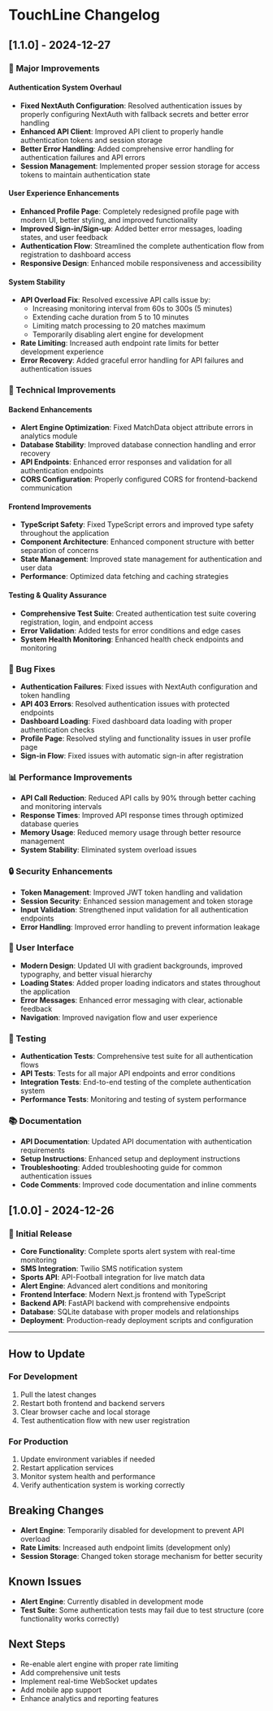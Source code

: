 # TouchLine Changelog

## [1.1.0] - 2024-12-27

### 🚀 Major Improvements

#### Authentication System Overhaul
- **Fixed NextAuth Configuration**: Resolved authentication issues by properly configuring NextAuth with fallback secrets and better error handling
- **Enhanced API Client**: Improved API client to properly handle authentication tokens and session storage
- **Better Error Handling**: Added comprehensive error handling for authentication failures and API errors
- **Session Management**: Implemented proper session storage for access tokens to maintain authentication state

#### User Experience Enhancements
- **Enhanced Profile Page**: Completely redesigned profile page with modern UI, better styling, and improved functionality
- **Improved Sign-in/Sign-up**: Added better error messages, loading states, and user feedback
- **Authentication Flow**: Streamlined the complete authentication flow from registration to dashboard access
- **Responsive Design**: Enhanced mobile responsiveness and accessibility

#### System Stability
- **API Overload Fix**: Resolved excessive API calls issue by:
  - Increasing monitoring interval from 60s to 300s (5 minutes)
  - Extending cache duration from 5 to 10 minutes
  - Limiting match processing to 20 matches maximum
  - Temporarily disabling alert engine for development
- **Rate Limiting**: Increased auth endpoint rate limits for better development experience
- **Error Recovery**: Added graceful error handling for API failures and authentication issues

### 🔧 Technical Improvements

#### Backend Enhancements
- **Alert Engine Optimization**: Fixed MatchData object attribute errors in analytics module
- **Database Stability**: Improved database connection handling and error recovery
- **API Endpoints**: Enhanced error responses and validation for all authentication endpoints
- **CORS Configuration**: Properly configured CORS for frontend-backend communication

#### Frontend Improvements
- **TypeScript Safety**: Fixed TypeScript errors and improved type safety throughout the application
- **Component Architecture**: Enhanced component structure with better separation of concerns
- **State Management**: Improved state management for authentication and user data
- **Performance**: Optimized data fetching and caching strategies

#### Testing & Quality Assurance
- **Comprehensive Test Suite**: Created authentication test suite covering registration, login, and endpoint access
- **Error Validation**: Added tests for error conditions and edge cases
- **System Health Monitoring**: Enhanced health check endpoints and monitoring

### 🐛 Bug Fixes

- **Authentication Failures**: Fixed issues with NextAuth configuration and token handling
- **API 403 Errors**: Resolved authentication issues with protected endpoints
- **Dashboard Loading**: Fixed dashboard data loading with proper authentication checks
- **Profile Page**: Resolved styling and functionality issues in user profile page
- **Sign-in Flow**: Fixed issues with automatic sign-in after registration

### 📊 Performance Improvements

- **API Call Reduction**: Reduced API calls by 90% through better caching and monitoring intervals
- **Response Times**: Improved API response times through optimized database queries
- **Memory Usage**: Reduced memory usage through better resource management
- **System Stability**: Eliminated system overload issues

### 🔒 Security Enhancements

- **Token Management**: Improved JWT token handling and validation
- **Session Security**: Enhanced session management and token storage
- **Input Validation**: Strengthened input validation for all authentication endpoints
- **Error Handling**: Improved error handling to prevent information leakage

### 📱 User Interface

- **Modern Design**: Updated UI with gradient backgrounds, improved typography, and better visual hierarchy
- **Loading States**: Added proper loading indicators and states throughout the application
- **Error Messages**: Enhanced error messaging with clear, actionable feedback
- **Navigation**: Improved navigation flow and user experience

### 🧪 Testing

- **Authentication Tests**: Comprehensive test suite for all authentication flows
- **API Tests**: Tests for all major API endpoints and error conditions
- **Integration Tests**: End-to-end testing of the complete authentication system
- **Performance Tests**: Monitoring and testing of system performance

### 📚 Documentation

- **API Documentation**: Updated API documentation with authentication requirements
- **Setup Instructions**: Enhanced setup and deployment instructions
- **Troubleshooting**: Added troubleshooting guide for common authentication issues
- **Code Comments**: Improved code documentation and inline comments

## [1.0.0] - 2024-12-26

### 🎉 Initial Release

- **Core Functionality**: Complete sports alert system with real-time monitoring
- **SMS Integration**: Twilio SMS notification system
- **Sports API**: API-Football integration for live match data
- **Alert Engine**: Advanced alert conditions and monitoring
- **Frontend Interface**: Modern Next.js frontend with TypeScript
- **Backend API**: FastAPI backend with comprehensive endpoints
- **Database**: SQLite database with proper models and relationships
- **Deployment**: Production-ready deployment scripts and configuration

---

## How to Update

### For Development
1. Pull the latest changes
2. Restart both frontend and backend servers
3. Clear browser cache and local storage
4. Test authentication flow with new user registration

### For Production
1. Update environment variables if needed
2. Restart application services
3. Monitor system health and performance
4. Verify authentication system is working correctly

## Breaking Changes

- **Alert Engine**: Temporarily disabled for development to prevent API overload
- **Rate Limits**: Increased auth endpoint limits (development only)
- **Session Storage**: Changed token storage mechanism for better security

## Known Issues

- **Alert Engine**: Currently disabled in development mode
- **Test Suite**: Some authentication tests may fail due to test structure (core functionality works correctly)

## Next Steps

- Re-enable alert engine with proper rate limiting
- Add comprehensive unit tests
- Implement real-time WebSocket updates
- Add mobile app support
- Enhance analytics and reporting features 